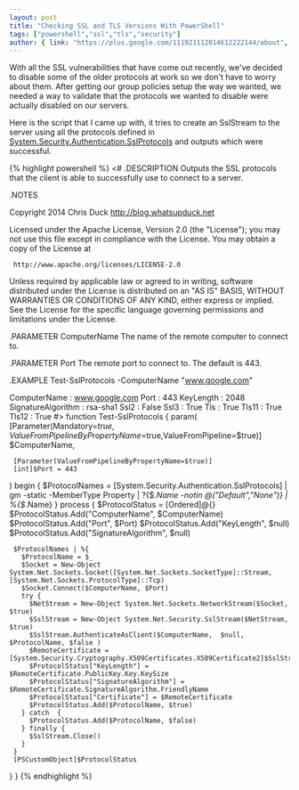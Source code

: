 ```yaml
---
layout: post
title: "Checking SSL and TLS Versions With PowerShell"
tags: ["powershell","ssl","tls","security"]
author: { link: "https://plus.google.com/111921112014612222144/about", name: Chris Duck }
---
```

With all the SSL vulnerabilities that have come out recently, we've decided to disable some of the older protocols at work so we don't have to worry about them. After getting our group policies setup the way we wanted, we needed a way to validate that the protocols we wanted to disable were actually disabled on our servers.

Here is the script that I came up with, it tries to create an SslStream to the server using all the protocols defined in [System.Security.Authentication.SslProtocols](http://msdn.microsoft.com/en-us/library/system.security.authentication.sslprotocols(v=vs.110).aspx) and outputs which were successful.

{% highlight powershell %}
<#
 .DESCRIPTION
   Outputs the SSL protocols that the client is able to successfully use to connect to a server.
 
 .NOTES
 
   Copyright 2014 Chris Duck
   http://blog.whatsupduck.net
 
   Licensed under the Apache License, Version 2.0 (the "License");
   you may not use this file except in compliance with the License.
   You may obtain a copy of the License at
 
     http://www.apache.org/licenses/LICENSE-2.0
 
   Unless required by applicable law or agreed to in writing, software
   distributed under the License is distributed on an "AS IS" BASIS,
   WITHOUT WARRANTIES OR CONDITIONS OF ANY KIND, either express or implied.
   See the License for the specific language governing permissions and
   limitations under the License.
 
 .PARAMETER ComputerName
   The name of the remote computer to connect to.
 
 .PARAMETER Port
   The remote port to connect to. The default is 443.
 
 .EXAMPLE
   Test-SslProtocols -ComputerName "www.google.com"
   
   ComputerName       : www.google.com
   Port               : 443
   KeyLength          : 2048
   SignatureAlgorithm : rsa-sha1
   Ssl2               : False
   Ssl3               : True
   Tls                : True
   Tls11              : True
   Tls12              : True
 #>
 function Test-SslProtocols {
   param(
     [Parameter(Mandatory=$true,ValueFromPipelineByPropertyName=$true,ValueFromPipeline=$true)]
     $ComputerName,
     
     [Parameter(ValueFromPipelineByPropertyName=$true)]
     [int]$Port = 443
   )
   begin {
     $ProtocolNames = [System.Security.Authentication.SslProtocols] | gm -static -MemberType Property | ?{$_.Name -notin @("Default","None")} | %{$_.Name}
   }
   process {
     $ProtocolStatus = [Ordered]@{}
     $ProtocolStatus.Add("ComputerName", $ComputerName)
     $ProtocolStatus.Add("Port", $Port)
     $ProtocolStatus.Add("KeyLength", $null)
     $ProtocolStatus.Add("SignatureAlgorithm", $null)
     
     $ProtocolNames | %{
       $ProtocolName = $_
       $Socket = New-Object System.Net.Sockets.Socket([System.Net.Sockets.SocketType]::Stream, [System.Net.Sockets.ProtocolType]::Tcp)
       $Socket.Connect($ComputerName, $Port)
       try {
         $NetStream = New-Object System.Net.Sockets.NetworkStream($Socket, $true)
         $SslStream = New-Object System.Net.Security.SslStream($NetStream, $true)
         $SslStream.AuthenticateAsClient($ComputerName,  $null, $ProtocolName, $false )
         $RemoteCertificate = [System.Security.Cryptography.X509Certificates.X509Certificate2]$SslStream.RemoteCertificate
         $ProtocolStatus["KeyLength"] = $RemoteCertificate.PublicKey.Key.KeySize
         $ProtocolStatus["SignatureAlgorithm"] = $RemoteCertificate.SignatureAlgorithm.FriendlyName
         $ProtocolStatus["Certificate"] = $RemoteCertificate
         $ProtocolStatus.Add($ProtocolName, $true)
       } catch  {
         $ProtocolStatus.Add($ProtocolName, $false)
       } finally {
         $SslStream.Close()
       }
     }
     [PSCustomObject]$ProtocolStatus
   }
 }
{% endhighlight %}
